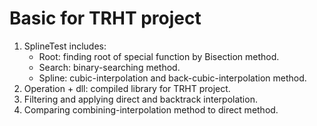 # Basic for TRHT project
1. SplineTest includes:
    - Root: finding root of special function by Bisection method.
    - Search: binary-searching method.
    - Spline: cubic-interpolation and back-cubic-interpolation method.
2. Operation + dll: compiled library for TRHT project.
3. Filtering and applying direct and backtrack interpolation.
4. Comparing combining-interpolation method to direct method.